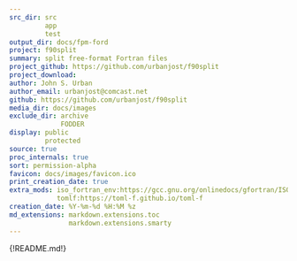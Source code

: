 ```yaml
---
src_dir: src
         app
         test
output_dir: docs/fpm-ford
project: f90split
summary: split free-format Fortran files
project_github: https://github.com/urbanjost/f90split
project_download:
author: John S. Urban
author_email: urbanjost@comcast.net
github: https://github.com/urbanjost/f90split
media_dir: docs/images
exclude_dir: archive
             FODDER
display: public
         protected
source: true
proc_internals: true
sort: permission-alpha
favicon: docs/images/favicon.ico
print_creation_date: true
extra_mods: iso_fortran_env:https://gcc.gnu.org/onlinedocs/gfortran/ISO_005fFORTRAN_005fENV.html
            tomlf:https://toml-f.github.io/toml-f
creation_date: %Y-%m-%d %H:%M %z
md_extensions: markdown.extensions.toc
               markdown.extensions.smarty
---
```


{!README.md!}
